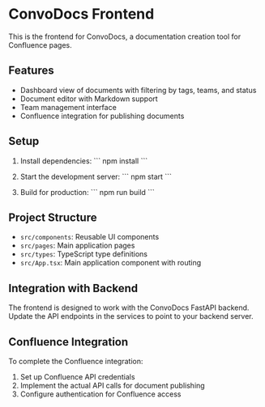 # ConvoDocs Frontend

This is the frontend for ConvoDocs, a documentation creation tool for Confluence pages.

## Features

- Dashboard view of documents with filtering by tags, teams, and status
- Document editor with Markdown support
- Team management interface
- Confluence integration for publishing documents

## Setup

1. Install dependencies:
   \`\`\`
   npm install
   \`\`\`

2. Start the development server:
   \`\`\`
   npm start
   \`\`\`

3. Build for production:
   \`\`\`
   npm run build
   \`\`\`

## Project Structure

- `src/components`: Reusable UI components
- `src/pages`: Main application pages
- `src/types`: TypeScript type definitions
- `src/App.tsx`: Main application component with routing

## Integration with Backend

The frontend is designed to work with the ConvoDocs FastAPI backend. Update the API endpoints in the services to point to your backend server.

## Confluence Integration

To complete the Confluence integration:

1. Set up Confluence API credentials
2. Implement the actual API calls for document publishing
3. Configure authentication for Confluence access
